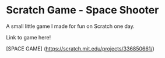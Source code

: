 # Scratch Game - Space Shooter

A small little game I made for fun on Scratch one day. 

Link to game here! 

[SPACE GAME] (https://scratch.mit.edu/projects/336850661/)
